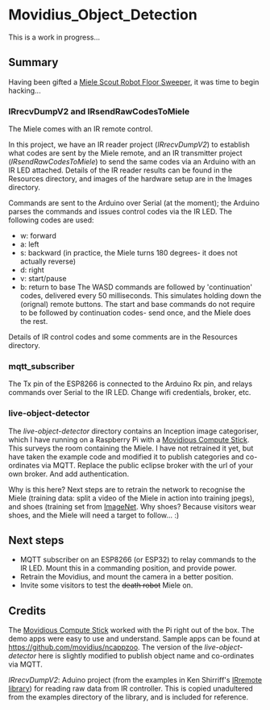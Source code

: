 # Movidius_Object_Detection
This is a work in progress...

## Summary
Having been gifted a [Miele Scout Robot Floor Sweeper](https://www.miele.ie/domestic/robot-vacuum-cleaner-2750.htm), it was time to begin hacking...

### IRrecvDumpV2 and IRsendRawCodesToMiele
The Miele comes with an IR remote control. 

In this project, we have an IR reader project (*IRrecvDumpV2*) to establish what codes are sent by the Miele remote, and an IR transmitter project (*IRsendRawCodesToMiele*) to send the same codes via an Arduino with an IR LED attached. Details of the IR reader results can be found in the Resources directory, and images of the hardware setup are in the Images directory.

Commands are sent to the Arduino over Serial (at the moment); the Arduino parses the commands and issues control codes via the IR LED. The following codes are used:
* w: forward
* a: left
* s: backward (in practice, the Miele turns 180 degrees- it does not actually reverse)
* d: right
* v: start/pause
* b: return to base
The WASD commands are followed by 'continuation' codes, delivered every 50 milliseconds. This simulates holding down the (orignal) remote buttons. The start and base commands do not require to be followed by continuation codes- send once, and the Miele does the rest.

Details of IR control codes and some comments are in the Resources directory.

### mqtt_subscriber
The Tx pin of the ESP8266 is connected to the Arduino Rx pin, and relays commands over Serial to the IR LED.
Change wifi credentials, broker, etc.

### live-object-detector
The *live-object-detector* directory contains an Inception image categoriser, which I have running on a Raspberry Pi with a [Movidious Compute Stick](https://software.intel.com/en-us/neural-compute-stick). This surveys the room containing the Miele. I have not retrained it yet, but have taken the example code and modified it to publish categories and co-ordinates via MQTT. Replace the public eclipse broker with the url of your own broker. And add authentication. 

Why is this here? Next steps are to retrain the network to recognise the Miele (training data: split a video of the Miele in action into training jpegs), and shoes (training set from [ImageNet](http://image-net.org/synset?wnid=n04199027#). Why shoes? Because visitors wear shoes, and the Miele will need a target to follow... :)

## Next steps
* MQTT subscriber on an ESP8266 (or ESP32) to relay commands to the IR LED. Mount this in a commanding position, and provide power.
* Retrain the Movidius, and mount the camera in a better position.
* Invite some visitors to test the ~~death robot~~ Miele on.

## Credits
The [Movidious Compute Stick](https://software.intel.com/en-us/neural-compute-stick) worked with the Pi right out of the box.
The demo apps were easy to use and understand. Sample apps can be found at https://github.com/movidius/ncappzoo.
The version of the *live-object-detector* here is slightly modified to publish object name and co-ordinates via MQTT.

*IRrecvDumpV2*: Aduino project (from the examples in Ken Shirriff's [IRremote library](https://github.com/z3t0/Arduino-IRremote)) for reading raw data from IR controller. This is copied unadultered from the examples directory of the library, and is included for reference.


